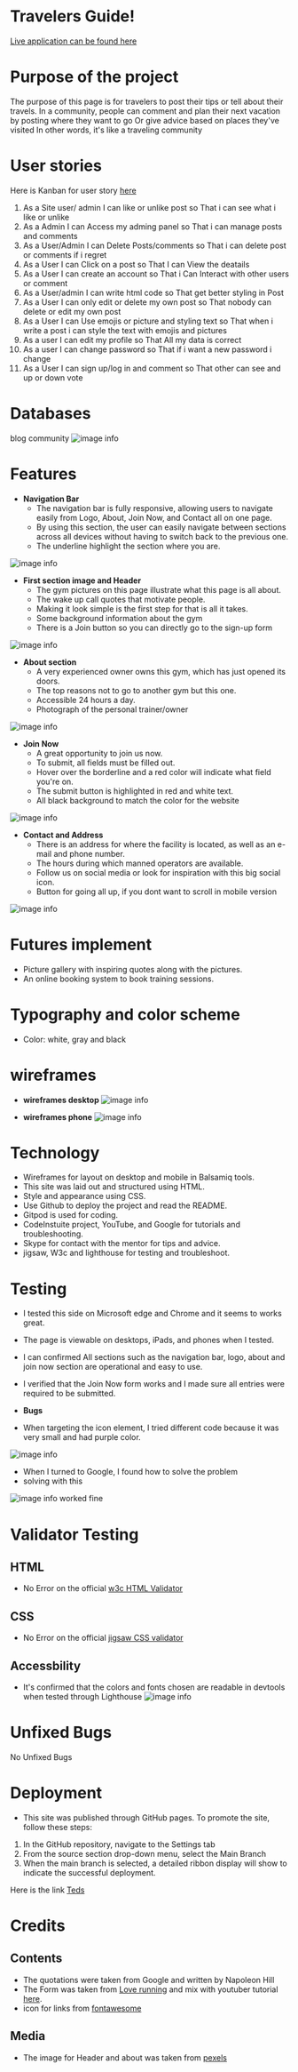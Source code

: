 # Travelers Guide!

[Live application can be found here](https://djangobloggsite2.herokuapp.com/)

# Purpose of the project

The purpose of this page is for travelers to post their tips or tell about their travels.
In a community, people can comment and plan their next vacation by posting where they want to go
Or give advice based on places they've visited
In other words, it's like a traveling community

# User stories
Here is Kanban for user story [here](https://github.com/Blandaren123/Django.P4/projects/2)

1. As a Site user/ admin I can like or unlike post so That i can see what i like or unlike
2. As a Admin I can Access my adming panel so That i can manage posts and comments
3. As a User/Admin I can Delete Posts/comments so That i can delete post or comments if i regret
4. As a User I can Click on a post so That I can View the deatails
5. As a User I can create an account so That i Can Interact with other users or comment
6. As a User/admin I can write html code so That get better styling in Post
7. As a User I can only edit or delete my own post so That nobody can delete or edit my own post
8. As a User I can Use emojis or picture and styling text so That when i write a post i can style the text with emojis and pictures
9. As a user I can edit my profile so That All my data is correct
10. As a user I can change password so That if i want a new password i change
11. As a User I can sign up/log in and comment so That other can see and up or down vote

# Databases
blog community
![image info](assets/images/Datamodels.png)

# Features
- __Navigation Bar__
  * The navigation bar is fully responsive, allowing users to navigate easily from Logo, About, Join Now, and Contact all on one page.
  * By using this section, the user can easily navigate between sections across all devices without having to switch back to the previous one.
  * The underline highlight the section where you are.

![image info](./assets/images/readme/navbar.png)

- __First section image and Header__
  * The gym pictures on this page illustrate what this page is all about.
  * The wake up call quotes that motivate people.
  * Making it look simple is the first step for that is all it takes. 
  * Some background information about the gym
  * There is a Join button so you can directly go to the sign-up form

![image info](./assets/images/readme/section1.PNG)

- __About section__
  * A very experienced owner owns this gym, which has just opened its doors.
  * The top reasons not to go to another gym but this one.
  * Accessible 24 hours a day.
  * Photograph of the personal trainer/owner

![image info](./assets/images/readme/section2.PNG)

- __Join Now__
  * A great opportunity to join us now.
  * To submit, all fields must be filled out.
  * Hover over the borderline and a red color will indicate what field you're on.
  * The submit button is highlighted in red and white text.
  * All black background to match the color for the website

![image info](./assets/images/readme/form.PNG)


- __Contact and Address__
  * There is an address for where the facility is located, as well as an e-mail and phone number.
  * The hours during which manned operators are available.
  * Follow us on social media or look for inspiration with this big social icon.
  * Button for going all up, if you dont want to scroll in mobile version

![image info](./assets/images/readme/footer.lastsection.PNG)

# Futures implement
  * Picture gallery with inspiring quotes along with the pictures.
  * An online booking system to book training sessions.

# Typography and color scheme
- Color: white, gray and black

# wireframes
- __wireframes desktop__
![image info](./assets/images/readme/wireframes1.PNG)

- __wireframes phone__
![image info](./assets/images/readme/wireframes2.PNG)

# Technology
- Wireframes for layout on desktop and mobile in Balsamiq tools.
- This site was laid out and structured using HTML.
- Style and appearance using CSS.
- Use Github to deploy the project and read the README.
- Gitpod is used for coding.
- CodeInstuite project, YouTube, and Google for tutorials and troubleshooting.
- Skype for contact with the mentor for tips and advice. 
- jigsaw, W3c and lighthouse for testing and troubleshoot.


# Testing

- I tested this side on Microsoft edge and Chrome and it seems to works great.
- The page is viewable on desktops, iPads, and phones when I tested.
- I can confirmed All sections such as the navigation bar, logo, about and join now section are operational and easy to use.
- I verified that the Join Now form works and I made sure all entries were required to be submitted.

- __Bugs__
- When targeting the icon element, I tried different code because it was very small and had purple color.

![image info](./assets/images/readme/bugg.test1.png)

- When I turned to Google, I found how to solve the problem
- solving with this 

![image info](./assets/images/readme/bugg.test2.png) worked fine

# Validator Testing 
## HTML
- No Error on the official [w3c HTML Validator](https://validator.w3.org/nu/?doc=https%3A%2F%2Fblandaren123.github.io%2FTeds-gym%2F)
## CSS
- No Error on the official [jigsaw CSS validator](https://jigsaw.w3.org/css-validator/validator?uri=https%3A%2F%2Fblandaren123.github.io%2FTeds-gym%2F&profile=css3svg&usermedium=all&warning=1&vextwarning=&lang=sv)
## Accessbility
- It's confirmed that the colors and fonts chosen are readable in devtools when tested through Lighthouse
![image info](./assets/images/readme/lighthouse.PNG)

# Unfixed Bugs
No Unfixed Bugs

# Deployment
- This site was published through GitHub pages. To promote the site, follow these steps:
1. In the GitHub repository, navigate to the Settings tab
2. From the source section drop-down menu, select the Main Branch
3. When the main branch is selected, a detailed ribbon display will show to indicate the successful deployment.

Here is the link [Teds](https://blandaren123.github.io/Teds-gym/)

# Credits
## Contents
- The quotations were taken from Google and written by Napoleon Hill
- The Form was taken from [Love running](https://github.com/Code-Institute-Org/love-running-2.0) and mix with youtuber tutorial [here](https://www.youtube.com/watch?v=UEZ60e4MsgA&t=643s).
- icon for links from [fontawesome](https://fontawesome.com/)

## Media
- The image for Header and about was taken from [pexels](https://www.pexels.com/sv-se/)
